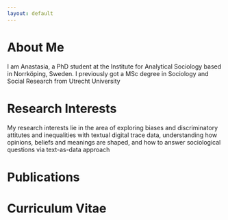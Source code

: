 ```yaml
---
layout: default
---
```


# About Me

I am Anastasia, a PhD student at the Institute for Analytical Sociology based in Norrköping, Sweden. I previously got a MSc degree in Sociology and Social Research from Utrecht University

# Research Interests

My research interests lie in the area of exploring biases and discriminatory attitutes and inequalities with textual digital trace data, understanding how opinions, beliefs and meanings are shaped, and how to answer sociological questions via text-as-data approach

# Publications

# Curriculum Vitae
